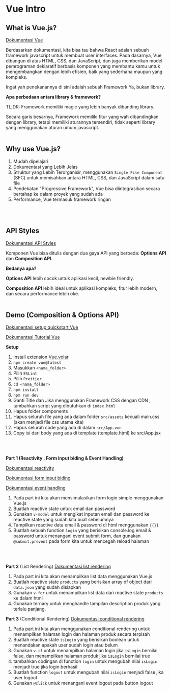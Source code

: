 # Vue Intro

## What is Vue.js?
[Dokumentasi Vue](https://vuejs.org/guide/introduction.html)

Berdasarkan dokumentasi, kita bisa tau bahwa React adalah sebuah framework javascript untuk membuat user interfaces. Pada dasarnya, Vue dibangun di atas HTML, CSS, dan JavaScript, dan juga memberikan model pemrograman deklaratif berbasis komponen yang membantu kamu untuk mengembangkan  dengan lebih efisien, baik yang sederhana maupun yang kompleks.

Ingat yah penekanannya di sini adalah sebuah Framework Ya, bukan library.

**Apa perbedaan antara library & framework?**

TL;DR: Framework memiliki magic yang lebih banyak dibanding library.

Secara garis besarnya, Framework memiliki fitur yang wah dibandingkan dengan library, tetapi memiliki aturannya tersendiri, tidak seperti library yang menggunakan aturan umum javascript.
<br>
<br>

## Why use Vue.js?
1. Mudah dipelajari
2. Dokumentasi yang Lebih Jelas
3. Struktur yang Lebih Terorganisir, menggunakan `Single File Component` (SFC) untuk memisahkan antara HTML, CSS, dan JavaScript dalam satu file
4. Pendekatan "Progressive Framework", Vue bisa diintegrasikan secara bertahap ke dalam proyek yang sudah ada
5. Performance, Vue termasuk framework ringan
<br>
<br>

## API Styles 
[Dokumentasi API Styles](https://vuejs.org/guide/introduction.html#api-styles)

Komponen Vue bisa ditulis dengan dua gaya API yang berbeda: **Options API** dan **Composition API.**

**Bedanya apa?**

**Options API** lebih cocok untuk aplikasi kecil, newbie friendly.

**Composition API** lebih ideal untuk aplikasi kompleks, fitur lebih modern, dan secara performance lebih oke.
<br>
<br>

## Demo (Composition & Options API)
[Dokumentasi setup quickstart Vue](https://vuejs.org/guide/quick-start.html)

[Dokumentasi Tutorial Vue](https://vuejs.org/tutorial/#step-1)

**Setup**
1. Install extension [Vue.volar](https://marketplace.visualstudio.com/items/?itemName=Vue.volar)
2. `npm create vue@latest`
3. Masukkan `<nama_folder>`
4. Pilih `ESLint`
5. Pilih `Prettier`
6. `cd <nama_folder>`
7. `npm install`
8. `npm run dev`
9. Ganti Title dan Jika menggunakan Framework CSS dengan CDN , tambahkan script yang dibutuhkan di `index.html`
10. Hapus folder components
11. Hapus seluruh file yang ada dalam folder `src/assets` kecuali main.css (akan menjadi file css utama kita) 
12. Hapus seluruh code yang ada di dalam `src/App.vue`
13. Copy isi dari body yang ada di template (template.html) ke src/App.jsx 
<br>
<br>

**Part 1 (Reactivity , Form input biding & Event Handling)**

[Dokumentasi reactivity](https://vuejs.org/guide/essentials/reactivity-fundamentals.html)

[Dokumentasi form input biding](https://vuejs.org/guide/essentials/forms.html) 

[Dokumentasi event handling](https://vuejs.org/guide/essentials/event-handling.html)

1. Pada part ini kita akan mensimulasikan form login simple menggunakan Vue.js
2. Buatlah reactive state untuk email dan password
3. Gunakan `v-model` untuk mengikat inputan email dan password ke reactive state yang sudah kita buat sebelumnya
4. Tampilkan reactive data email & password di html menggunakan `{{}}`
5. Buatlah sebuah function `login` yang berisikan console.log email & password untuk menangani event submit form, dan gunakan `@submit.prevent` pada form kita untuk mencegah reload halaman
<br>
<br>

**Part 2** (List Rendering)
[Dokumentasi list rendering](https://vuejs.org/guide/essentials/list.html)

1. Pada part ini kita akan menampilkan list data menggunakan Vue.js
2. Buatlah reactive state `products` yang berisikan array of object dari `data.json` yang sudah disiapkan
3. Gunakan `v-for` untuk menampilkan list data dari reactive state `products` ke dalam html
4. Gunakan ternary untuk menghandle tampilan description produk yang terlalu panjang.

**Part 3** (Conditional Rendering)
[Dokumentasi conditional rendering](https://vuejs.org/guide/essentials/conditional.html)

1. Pada part ini kita akan menggunakan conditional rendering untuk menampilkan halaman login dan halaman produk secara terpisah
2. Buatlah reactive state `isLogin` yang berisikan boolean untuk menandakan apakah user sudah login atau belum
3. Gunakan `v-if` untuk menampilkan halaman login jika `isLogin` bernilai false, dan menampilkan halaman produk jika `isLogin` bernilai true
4. tambahkan codingan di function `login` untuk mengubah nilai `isLogin` menjadi true jika login berhasil
5. Buatlah function `logout` untuk mengubah nilai `isLogin` menjadi false jika user logout
6. Gunakan `@click` untuk menangani event logout pada button logout